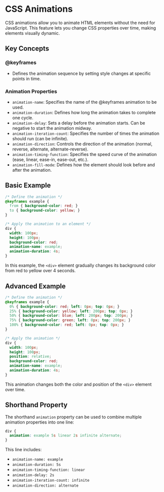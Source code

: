 # CSS Animations
CSS animations allow you to animate HTML elements without the need for JavaScript. This feature lets you change CSS properties over time, making elements visually dynamic.
## Key Concepts
### @keyframes
- Defines the animation sequence by setting style changes at specific points in time.

### Animation Properties
- `animation-name`: Specifies the name of the @keyframes animation to be used.
- `animation-duration`: Defines how long the animation takes to complete one cycle.
- `animation-delay`: Sets a delay before the animation starts. Can be negative to start the animation midway.
- `animation-iteration-count`: Specifies the number of times the animation should run (can be infinite).
- `animation-direction`: Controls the direction of the animation (normal, reverse, alternate, alternate-reverse).
- `animation-timing-function`: Specifies the speed curve of the animation (ease, linear, ease-in, ease-out, etc.).
- `animation-fill-mode`: Defines how the element should look before and after the animation.

## Basic Example

```css
/* Define the animation */
@keyframes example {
  from { background-color: red; }
  to { background-color: yellow; }
}

/* Apply the animation to an element */
div {
  width: 100px;
  height: 100px;
  background-color: red;
  animation-name: example;
  animation-duration: 4s;
}
```

In this example, the `<div>` element gradually changes its background color from red to yellow over 4 seconds.

## Advanced Example

```css
/* Define the animation */
@keyframes example {
  0% { background-color: red; left: 0px; top: 0px; }
  25% { background-color: yellow; left: 200px; top: 0px; }
  50% { background-color: blue; left: 200px; top: 200px; }
  75% { background-color: green; left: 0px; top: 200px; }
  100% { background-color: red; left: 0px; top: 0px; }
}

/* Apply the animation */
div {
  width: 100px;
  height: 100px;
  position: relative;
  background-color: red;
  animation-name: example;
  animation-duration: 4s;
}
```

This animation changes both the color and position of the `<div>` element over time.

## Shorthand Property

The shorthand `animation` property can be used to combine multiple animation properties into one line:

```css
div {
  animation: example 5s linear 2s infinite alternate;
}
```

This line includes:
- `animation-name: example`
- `animation-duration: 5s`
- `animation-timing-function: linear`
- `animation-delay: 2s`
- `animation-iteration-count: infinite`
- `animation-direction: alternate`

